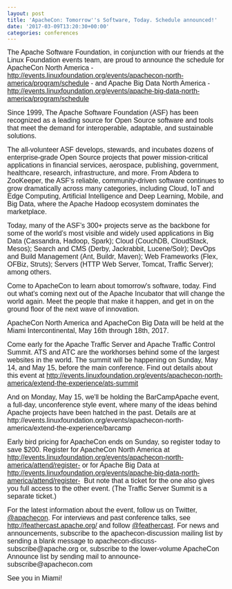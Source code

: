 ```yaml
---
layout: post
title: 'ApacheCon: Tomorrow''s Software, Today. Schedule announced!'
date: '2017-03-09T13:20:30+00:00'
categories: conferences
---
```

<p style="margin-top: 1em; margin-bottom: 1em; padding: 0px;"><font face="arial, helvetica, clean, sans-serif"><span style="font-size: 16.003px; letter-spacing: normal;">The Apache Software Foundation, in conjunction with our friends at the Linux Foundation events team, are proud to announce the schedule for ApacheCon North America - <a href="http://events.linuxfoundation.org/events/apachecon-north-america/program/schedule">http://events.linuxfoundation.org/events/apachecon-north-america/program/schedule</a>&nbsp;-&nbsp;and Apache Big Data North America - <a href="http://events.linuxfoundation.org/events/apache-big-data-north-america/program/schedule">http://events.linuxfoundation.org/events/apache-big-data-north-america/program/schedule</a></span></font></p> 
  <p style="margin-top: 1em; margin-bottom: 1em; padding: 0px;"><font face="arial, helvetica, clean, sans-serif"><span style="font-size: 16.003px; letter-spacing: normal;">Since 1999, The Apache Software Foundation (ASF) has been recognized as a leading source for Open Source software and tools that meet the demand for interoperable, adaptable, and sustainable solutions. </span></font></p> 
  <p style="margin-top: 1em; margin-bottom: 1em; padding: 0px;"><font face="arial, helvetica, clean, sans-serif"><span style="font-size: 16.003px; letter-spacing: normal;">The all-volunteer ASF develops, stewards, and incubates dozens of enterprise-grade Open Source projects that power mission-critical applications in financial services, aerospace, publishing, government, healthcare, research, infrastructure, and more. From Abdera to ZooKeeper, the ASF's reliable, community-driven software continues to grow dramatically across many categories, including Cloud, IoT and Edge Computing, Artificial Intelligence and Deep Learning, Mobile, and Big Data, where the Apache Hadoop ecosystem dominates the marketplace.</span></font><font face="arial, helvetica, clean, sans-serif"><span style="font-size: 16.003px; letter-spacing: normal;"><br /></span></font><font face="arial, helvetica, clean, sans-serif"><span style="font-size: 16.003px; letter-spacing: normal;"></span></font></p> 
  <p style="margin-top: 1em; margin-bottom: 1em; padding: 0px;"><font face="arial, helvetica, clean, sans-serif"><span style="font-size: 16.003px; letter-spacing: normal;">Today, many of the ASF’s 300+ projects serve as the backbone for some of the world’s most visible and widely used applications in Big Data (Cassandra, Hadoop, Spark); Cloud (CouchDB, CloudStack, Mesos); Search and CMS (Derby, Jackrabbit, Lucene/Solr); DevOps and Build Management (Ant, Buildr, Maven); Web Frameworks (Flex, OFBiz, Struts); Servers (HTTP Web Server, Tomcat, Traffic Server); among others.</span></font><font face="arial, helvetica, clean, sans-serif"><span style="font-size: 16.003px; letter-spacing: normal;"><br /></span></font><font face="arial, helvetica, clean, sans-serif"><span style="font-size: 16.003px; letter-spacing: normal;"></span></font></p> 
  <p style="margin-top: 1em; margin-bottom: 1em; padding: 0px;"><font face="arial, helvetica, clean, sans-serif"><span style="font-size: 16.003px; letter-spacing: normal;">Come to ApacheCon to learn about tomorrow's software, today. Find out what's coming next out of the Apache Incubator that will change the world again. Meet the people that make it happen, and get in on the ground floor of the next wave of innovation.</span></font><font face="arial, helvetica, clean, sans-serif"><span style="font-size: 16.003px; letter-spacing: normal;"><br /></span></font><font face="arial, helvetica, clean, sans-serif"><span style="font-size: 16.003px; letter-spacing: normal;"></span></font></p> 
  <p style="margin-top: 1em; margin-bottom: 1em; padding: 0px;"><font face="arial, helvetica, clean, sans-serif"><span style="font-size: 16.003px; letter-spacing: normal;">ApacheCon North America and ApacheCon Big Data will be held at the Miami Intercontinental, May 16th through 18th, 2017.</span></font><font face="arial, helvetica, clean, sans-serif"><span style="font-size: 16.003px; letter-spacing: normal;"><br /></span></font><font face="arial, helvetica, clean, sans-serif"><span style="font-size: 16.003px; letter-spacing: normal;"></span></font></p> 
  <p style="margin-top: 1em; margin-bottom: 1em; padding: 0px;"><font face="arial, helvetica, clean, sans-serif"><span style="font-size: 16.003px; letter-spacing: normal;">Come early for the Apache Traffic Server and Apache Traffic Control Summit. ATS and ATC are the workhorses behind some of the largest websites in the world. The summit will be happening on Sunday, May 14, and May 15, before the main conference. Find out details about this event at <a href="http://events.linuxfoundation.org/events/apachecon-north-america/extend-the-experience/ats-summit">http://events.linuxfoundation.org/events/apachecon-north-america/extend-the-experience/ats-summit</a></span></font><font face="arial, helvetica, clean, sans-serif"><span style="font-size: 16.003px; letter-spacing: normal;"><br /></span></font><font face="arial, helvetica, clean, sans-serif"><span style="font-size: 16.003px; letter-spacing: normal;"></span></font></p> 
  <p style="margin-top: 1em; margin-bottom: 1em; padding: 0px;"><font face="arial, helvetica, clean, sans-serif"><span style="font-size: 16.003px; letter-spacing: normal;">And on Monday, May 15, we'll be holding the BarCampApache event, a full-day, unconference style event, where many of the ideas behind Apache projects have been hatched in the past. Details are at http://events.linuxfoundation.org/events/apachecon-north-america/extend-the-experience/barcamp</span></font><font face="arial, helvetica, clean, sans-serif"><span style="font-size: 16.003px; letter-spacing: normal;"><br /></span></font><font face="arial, helvetica, clean, sans-serif"><span style="font-size: 16.003px; letter-spacing: normal;"></span></font></p> 
  <p style="margin-top: 1em; margin-bottom: 1em; padding: 0px;"><font face="arial, helvetica, clean, sans-serif"><span style="font-size: 16.003px; letter-spacing: normal;">Early bird pricing for ApacheCon ends on Sunday, so register today to save $200. Register for ApacheCon North America at <a href="http://events.linuxfoundation.org/events/apachecon-north-america/attend/register-">http://events.linuxfoundation.org/events/apachecon-north-america/attend/register-</a> or for Apache Big Data at <a href="http://events.linuxfoundation.org/events/apache-big-data-north-america/attend/register-">http://events.linuxfoundation.org/events/apache-big-data-north-america/attend/register-</a> &nbsp;But note that a ticket for the one also gives you full access to the other event. (The Traffic Server Summit is a separate ticket.)</span></font><font face="arial, helvetica, clean, sans-serif"><span style="font-size: 16.003px; letter-spacing: normal;"><br /></span></font><font face="arial, helvetica, clean, sans-serif"><span style="font-size: 16.003px; letter-spacing: normal;"></span></font></p> 
  <p style="margin-top: 1em; margin-bottom: 1em; padding: 0px;"><font face="arial, helvetica, clean, sans-serif"><span style="font-size: 16.003px; letter-spacing: normal;">For the latest information about the event, follow us on Twitter, <a href="http://twitter.com/apachecon">@apachecon</a>. For interviews and past conference talks, see <a href="http://feathercast.apache.org/">http://feathercast.apache.org/</a> and follow <a href="http://twitter.com/feathercast">@feathercast</a>. For news and announcements, subscribe to the apachecon-discussion mailing list by sending a blank message to apachecon-discuss-subscribe@apache.org or, subscribe to the lower-volume ApacheCon Announce list by sending mail to announce-subscribe@apachecon.com</span></font><font face="arial, helvetica, clean, sans-serif"><span style="font-size: 16.003px; letter-spacing: normal;"><br /></span></font><font face="arial, helvetica, clean, sans-serif"><span style="font-size: 16.003px; letter-spacing: normal;"></span></font></p> 
  <p style="margin-top: 1em; margin-bottom: 1em; padding: 0px;"><font face="arial, helvetica, clean, sans-serif"><span style="font-size: 16.003px; letter-spacing: normal;">See you in Miami!</span></font></p> 
  <div><br /></div>
